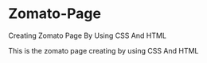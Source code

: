 # Zomato-Page
Creating Zomato Page By Using CSS And HTML 

This is the zomato page creating by using CSS And HTML
